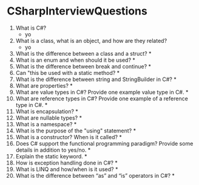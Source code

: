 # CSharpInterviewQuestions
1. What is C#?
    * yo
2. What is a class, what is an object, and how are they related?
    * yo
3. What is the difference between a class and a struct?
    *
4. What is an enum and when should it be used?
    *
5. What is the difference between break and continue?
    *
6. Can "this be used with a static method?
    *
7. What is the difference between string and StringBuilder in C#?
    *
8. What are properties?
    *
9. What are value types in C#? Provide one example value type in C#.
    *
10. What are reference types in C#? Provide one example of a reference type in C#.
    *
11. What is encapsulation?
    *
12. What are nullable types?
    *
13. What is a namespace?
    *
14. What is the purpose of the "using" statement?
    *
15. What is a constructor?  When is it called?
    *
16. Does C# support the functional programming paradigm? Provide some details in addition to yes/no.
    *
17. Explain the static keyword.
    *
18. How is exception handling done in C#?
    *
19. What is LINQ and how/when is it used?
    *
20. What is the difference between “as” and “is” operators in C#?
    *
